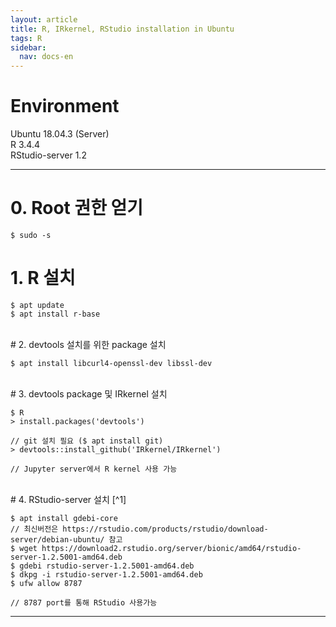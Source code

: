```yaml
---
layout: article
title: R, IRkernel, RStudio installation in Ubuntu
tags: R
sidebar:
  nav: docs-en
---
```


<!--more-->

# Environment
Ubuntu 18.04.3 (Server) <br>
R 3.4.4 <br>
RStudio-server 1.2 <br>

---

# 0. Root 권한 얻기

    $ sudo -s

# 1. R 설치

    $ apt update
    $ apt install r-base

<br>
# 2. devtools 설치를 위한 package 설치

    $ apt install libcurl4-openssl-dev libssl-dev

<br>
# 3. devtools package 및 IRkernel 설치

    $ R
    > install.packages('devtools')
    
    // git 설치 필요 ($ apt install git)
    > devtools::install_github('IRkernel/IRkernel')
    
    // Jupyter server에서 R kernel 사용 가능

<br>
# 4. RStudio-server 설치 [^1]

    $ apt install gdebi-core
    // 최신버전은 https://rstudio.com/products/rstudio/download-server/debian-ubuntu/ 참고
    $ wget https://download2.rstudio.org/server/bionic/amd64/rstudio-server-1.2.5001-amd64.deb
    $ gdebi rstudio-server-1.2.5001-amd64.deb
    $ dkpg -i rstudio-server-1.2.5001-amd64.deb
    $ ufw allow 8787

    // 8787 port를 통해 RStudio 사용가능


---
[^1]: [https://rstudio.com/products/rstudio/download-server/debian-ubuntu/](https://rstudio.com/products/rstudio/download-server/debian-ubuntu/)
